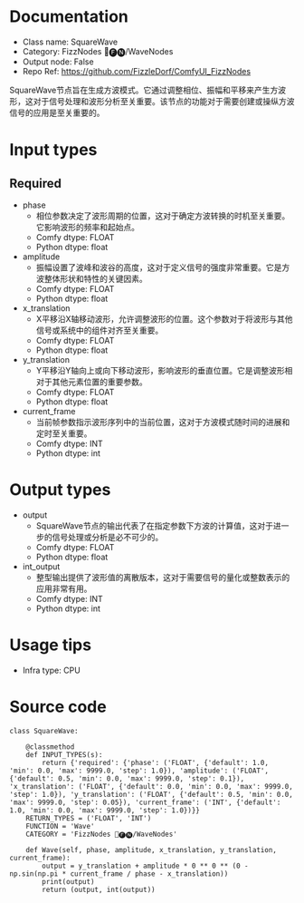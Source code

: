 # Documentation
- Class name: SquareWave
- Category: FizzNodes 📅🅕🅝/WaveNodes
- Output node: False
- Repo Ref: https://github.com/FizzleDorf/ComfyUI_FizzNodes

SquareWave节点旨在生成方波模式。它通过调整相位、振幅和平移来产生方波形，这对于信号处理和波形分析至关重要。该节点的功能对于需要创建或操纵方波信号的应用是至关重要的。

# Input types
## Required
- phase
    - 相位参数决定了波形周期的位置，这对于确定方波转换的时机至关重要。它影响波形的频率和起始点。
    - Comfy dtype: FLOAT
    - Python dtype: float
- amplitude
    - 振幅设置了波峰和波谷的高度，这对于定义信号的强度非常重要。它是方波整体形状和特性的关键因素。
    - Comfy dtype: FLOAT
    - Python dtype: float
- x_translation
    - X平移沿X轴移动波形，允许调整波形的位置。这个参数对于将波形与其他信号或系统中的组件对齐至关重要。
    - Comfy dtype: FLOAT
    - Python dtype: float
- y_translation
    - Y平移沿Y轴向上或向下移动波形，影响波形的垂直位置。它是调整波形相对于其他元素位置的重要参数。
    - Comfy dtype: FLOAT
    - Python dtype: float
- current_frame
    - 当前帧参数指示波形序列中的当前位置，这对于方波模式随时间的进展和定时至关重要。
    - Comfy dtype: INT
    - Python dtype: int

# Output types
- output
    - SquareWave节点的输出代表了在指定参数下方波的计算值，这对于进一步的信号处理或分析是必不可少的。
    - Comfy dtype: FLOAT
    - Python dtype: float
- int_output
    - 整型输出提供了波形值的离散版本，这对于需要信号的量化或整数表示的应用非常有用。
    - Comfy dtype: INT
    - Python dtype: int

# Usage tips
- Infra type: CPU

# Source code
```
class SquareWave:

    @classmethod
    def INPUT_TYPES(s):
        return {'required': {'phase': ('FLOAT', {'default': 1.0, 'min': 0.0, 'max': 9999.0, 'step': 1.0}), 'amplitude': ('FLOAT', {'default': 0.5, 'min': 0.0, 'max': 9999.0, 'step': 0.1}), 'x_translation': ('FLOAT', {'default': 0.0, 'min': 0.0, 'max': 9999.0, 'step': 1.0}), 'y_translation': ('FLOAT', {'default': 0.5, 'min': 0.0, 'max': 9999.0, 'step': 0.05}), 'current_frame': ('INT', {'default': 1.0, 'min': 0.0, 'max': 9999.0, 'step': 1.0})}}
    RETURN_TYPES = ('FLOAT', 'INT')
    FUNCTION = 'Wave'
    CATEGORY = 'FizzNodes 📅🅕🅝/WaveNodes'

    def Wave(self, phase, amplitude, x_translation, y_translation, current_frame):
        output = y_translation + amplitude * 0 ** 0 ** (0 - np.sin(np.pi * current_frame / phase - x_translation))
        print(output)
        return (output, int(output))
```
